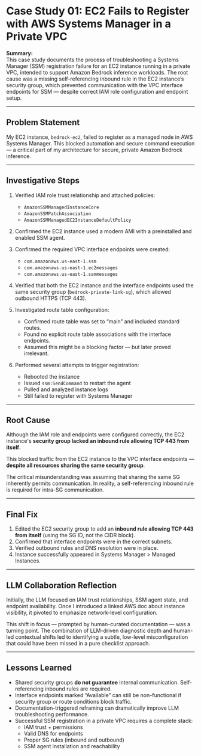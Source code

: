 # Case Study 01: EC2 Fails to Register with AWS Systems Manager in a Private VPC

**Summary:**  
This case study documents the process of troubleshooting a Systems Manager (SSM) registration failure for an EC2 instance running in a private VPC, intended to support Amazon Bedrock inference workloads. The root cause was a missing self-referencing inbound rule in the EC2 instance’s security group, which prevented communication with the VPC interface endpoints for SSM — despite correct IAM role configuration and endpoint setup.

---

## Problem Statement

My EC2 instance, `bedrock-ec2`, failed to register as a managed node in AWS Systems Manager. This blocked automation and secure command execution — a critical part of my architecture for secure, private Amazon Bedrock inference.

---

## Investigative Steps

1. Verified IAM role trust relationship and attached policies:
   - `AmazonSSMManagedInstanceCore`
   - `AmazonSSMPatchAssociation`
   - `AmazonSSMManagedEC2InstanceDefaultPolicy`

2. Confirmed the EC2 instance used a modern AMI with a preinstalled and enabled SSM agent.

3. Confirmed the required VPC interface endpoints were created:
   - `com.amazonaws.us-east-1.ssm`
   - `com.amazonaws.us-east-1.ec2messages`
   - `com.amazonaws.us-east-1.ssmmessages`

4. Verified that both the EC2 instance and the interface endpoints used the same security group (`bedrock-private-link-sg`), which allowed outbound HTTPS (TCP 443).

5. Investigated route table configuration:
   - Confirmed route table was set to “main” and included standard routes.
   - Found no explicit route table associations with the interface endpoints.
   - Assumed this might be a blocking factor — but later proved irrelevant.

6. Performed several attempts to trigger registration:
   - Rebooted the instance
   - Issued `ssm:SendCommand` to restart the agent
   - Pulled and analyzed instance logs
   - Still failed to register with Systems Manager

---

## Root Cause

Although the IAM role and endpoints were configured correctly, the EC2 instance's **security group lacked an inbound rule allowing TCP 443 from itself**.

This blocked traffic from the EC2 instance to the VPC interface endpoints — **despite all resources sharing the same security group**.

The critical misunderstanding was assuming that sharing the same SG inherently permits communication. In reality, a self-referencing inbound rule is required for intra-SG communication.

---

## Final Fix

1. Edited the EC2 security group to add an **inbound rule allowing TCP 443 from itself** (using the SG ID, not the CIDR block).
2. Confirmed that interface endpoints were in the correct subnets.
3. Verified outbound rules and DNS resolution were in place.
4. Instance successfully appeared in Systems Manager > Managed Instances.

---

## LLM Collaboration Reflection

Initially, the LLM focused on IAM trust relationships, SSM agent state, and endpoint availability. Once I introduced a linked AWS doc about instance visibility, it pivoted to emphasize network-level configuration.

This shift in focus — prompted by human-curated documentation — was a turning point. The combination of LLM-driven diagnostic depth and human-led contextual shifts led to identifying a subtle, low-level misconfiguration that could have been missed in a pure checklist approach.

---

## Lessons Learned

- Shared security groups **do not guarantee** internal communication. Self-referencing inbound rules are required.
- Interface endpoints marked “Available” can still be non-functional if security group or route conditions block traffic.
- Documentation-triggered reframing can dramatically improve LLM troubleshooting performance.
- Successful SSM registration in a private VPC requires a complete stack:
  - IAM trust + permissions  
  - Valid DNS for endpoints  
  - Proper SG rules (inbound and outbound)  
  - SSM agent installation and reachability
